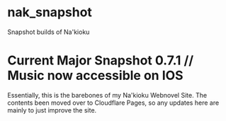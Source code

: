 # nak_snapshot
Snapshot builds of Na'kioku

# Current Major Snapshot 0.7.1 // Music now accessible on IOS

Essentially, this is the barebones of my Na'kioku Webnovel Site. The contents been moved over to Cloudflare Pages, so any updates here are mainly to just improve the site.
